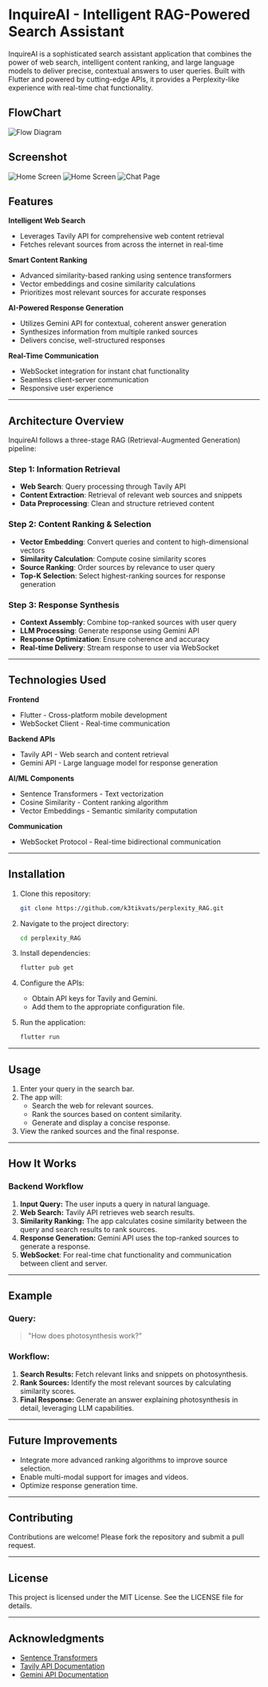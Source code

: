 # InquireAI - Intelligent RAG-Powered Search Assistant

InquireAI is a sophisticated search assistant application that combines the power of web search, intelligent content ranking, and large language models to deliver precise, contextual answers to user queries. Built with Flutter and powered by cutting-edge APIs, it provides a Perplexity-like experience with real-time chat functionality.
## FlowChart
![Flow Diagram](screenshots/flowchart.png)
## Screenshot
![Home Screen](screenshots/home_screen.png)
![Home Screen](screenshots/expanded.png)
![Chat Page](screenshots/chat_page.png)

## Features

**Intelligent Web Search**
- Leverages Tavily API for comprehensive web content retrieval
- Fetches relevant sources from across the internet in real-time

**Smart Content Ranking**
- Advanced similarity-based ranking using sentence transformers
- Vector embeddings and cosine similarity calculations
- Prioritizes most relevant sources for accurate responses

**AI-Powered Response Generation**
- Utilizes Gemini API for contextual, coherent answer generation
- Synthesizes information from multiple ranked sources
- Delivers concise, well-structured responses

**Real-Time Communication**
- WebSocket integration for instant chat functionality
- Seamless client-server communication
- Responsive user experience

---

## Architecture Overview


InquireAI follows a three-stage RAG (Retrieval-Augmented Generation) pipeline:

### Step 1: Information Retrieval
- **Web Search**: Query processing through Tavily API
- **Content Extraction**: Retrieval of relevant web sources and snippets
- **Data Preprocessing**: Clean and structure retrieved content

### Step 2: Content Ranking & Selection
- **Vector Embedding**: Convert queries and content to high-dimensional vectors
- **Similarity Calculation**: Compute cosine similarity scores
- **Source Ranking**: Order sources by relevance to user query
- **Top-K Selection**: Select highest-ranking sources for response generation

### Step 3: Response Synthesis
- **Context Assembly**: Combine top-ranked sources with user query
- **LLM Processing**: Generate response using Gemini API
- **Response Optimization**: Ensure coherence and accuracy
- **Real-time Delivery**: Stream response to user via WebSocket
---

## Technologies Used


**Frontend**
- Flutter - Cross-platform mobile development
- WebSocket Client - Real-time communication

**Backend APIs**
- Tavily API - Web search and content retrieval
- Gemini API - Large language model for response generation

**AI/ML Components**
- Sentence Transformers - Text vectorization
- Cosine Similarity - Content ranking algorithm
- Vector Embeddings - Semantic similarity computation

**Communication**
- WebSocket Protocol - Real-time bidirectional communication
---

## Installation

1. Clone this repository:
   ```bash
   git clone https://github.com/k3tikvats/perplexity_RAG.git
   ```
2. Navigate to the project directory:
   ```bash
   cd perplexity_RAG
   ```
3. Install dependencies:
   ```bash
   flutter pub get
   ```
4. Configure the APIs:
   - Obtain API keys for Tavily and Gemini.
   - Add them to the appropriate configuration file.

5. Run the application:
   ```bash
   flutter run
   ```

---

## Usage

1. Enter your query in the search bar.
2. The app will:
   - Search the web for relevant sources.
   - Rank the sources based on content similarity.
   - Generate and display a concise response.
3. View the ranked sources and the final response.

---

## How It Works

### Backend Workflow
1. **Input Query:** The user inputs a query in natural language.
2. **Web Search:** Tavily API retrieves web search results.
3. **Similarity Ranking:** The app calculates cosine similarity between the query and search results to rank sources.
4. **Response Generation:** Gemini API uses the top-ranked sources to generate a response.
5. **WebSocket**: For real-time chat functionality and communication between client and server.
---

## Example

### Query:
> "How does photosynthesis work?"

### Workflow:
1. **Search Results:** Fetch relevant links and snippets on photosynthesis.
2. **Rank Sources:** Identify the most relevant sources by calculating similarity scores.
3. **Final Response:** Generate an answer explaining photosynthesis in detail, leveraging LLM capabilities.

---

## Future Improvements

- Integrate more advanced ranking algorithms to improve source selection.
- Enable multi-modal support for images and videos.
- Optimize response generation time.

---

## Contributing

Contributions are welcome! Please fork the repository and submit a pull request.

---

## License

This project is licensed under the MIT License. See the LICENSE file for details.

---

## Acknowledgments

- [Sentence Transformers](https://www.sbert.net/)
- [Tavily API Documentation](https://tavily-docs-link)
- [Gemini API Documentation](https://gemini-docs-link)

